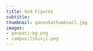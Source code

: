 ```yaml
---
title: God Figures
subtitle:
thumbnail: ganeshathumbnail.jpg
images:
- ganpati-bg.png
- compositshivji.png
---
```

